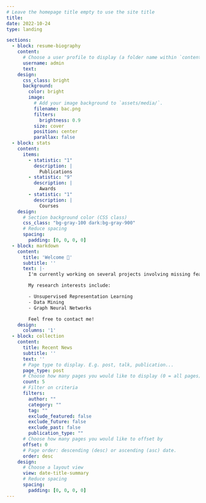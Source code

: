 ```yaml
---
# Leave the homepage title empty to use the site title
title:
date: 2022-10-24
type: landing

sections:
  - block: resume-biography
    content:
      # Choose a user profile to display (a folder name within `content/authors/`)
      username: admin
      text:
    design:
      css_class: bright
      background:
        color: bright
        image:
          # Add your image background to `assets/media/`.
          filename: bac.png
          filters:
            brightness: 0.9
          size: cover
          position: center
          parallax: false
  - block: stats
    content:
      items:
        - statistic: "1"
          description: |
            Publications
        - statistic: "9"
          description: |
            Awards
        - statistic: "1"
          description: |
            Courses
    design:
      # Section background color (CSS class)
      css_class: "bg-gray-100 dark:bg-gray-900"
      # Reduce spacing
      spacing:
        padding: [0, 0, 0, 0]
  - block: markdown
    content:
      title: 'Welcome 👋'
      subtitle: ''
      text: |-
        I'm currently working on several projects involving missing feature completion, ranging from completion using graph neural networks to generalized completion relying solely on patterns among data with unsupervised representation learning methods.

        My research interests include:

        - Unsupervised Representation Learning
        - Data Mining
        - Graph Neural Networks

        Feel free to contact me!
    design:
      columns: '1'
  - block: collection
    content:
      title: Recent News
      subtitle: ''
      text: ''
      # Page type to display. E.g. post, talk, publication...
      page_type: post
      # Choose how many pages you would like to display (0 = all pages)
      count: 5
      # Filter on criteria
      filters:
        author: ""
        category: ""
        tag: ""
        exclude_featured: false
        exclude_future: false
        exclude_past: false
        publication_type: ""
      # Choose how many pages you would like to offset by
      offset: 0
      # Page order: descending (desc) or ascending (asc) date.
      order: desc
    design:
      # Choose a layout view
      view: date-title-summary
      # Reduce spacing
      spacing:
        padding: [0, 0, 0, 0]
---
```

